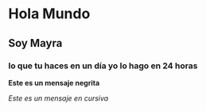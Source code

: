 # Hola Mundo
## Soy Mayra
### lo que tu haces en un día yo lo hago en 24 horas
**Este es un mensaje negrita**

_Este es un mensaje en cursiva_ 
